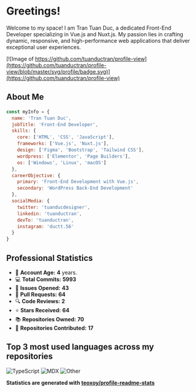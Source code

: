 # Greetings!

Welcome to my space! I am Tran Tuan Duc, a dedicated Front-End Developer specializing in Vue.js and Nuxt.js. My passion lies in crafting dynamic, responsive, and high-performance web applications that deliver exceptional user experiences.

[![Image of https://github.com/tuanductran/profile-view](https://github.com/tuanductran/profile-view/blob/master/svg/profile/badge.svg)](https://github.com/tuanductran/profile-view)

## About Me

```javascript
const myInfo = {
  name: 'Tran Tuan Duc',
  jobTitle: 'Front-End Developer',
  skills: {
    core: ['HTML', 'CSS', 'JavaScript'],
    frameworks: ['Vue.js', 'Nuxt.js'],
    design: ['Figma', 'Bootstrap', 'Tailwind CSS'],
    wordpress: ['Elementor', 'Page Builders'],
    os: ['Windows', 'Linux', 'macOS']
  },
  careerObjective: {
    primary: 'Front-End Development with Vue.js',
    secondary: 'WordPress Back-End Development'
  },
  socialMedia: {
    twitter: 'tuanducdesigner',
    linkedin: 'tuanductran',
    devTo: 'tuanductran',
    instagram: 'ductt.56'
  }
}
```

## Professional Statistics

- 📅 **Account Age:** **4** years.
- 💻 **Total Commits:** **5993**
- 📝 **Issues Opened:** **43**
- 🚀 **Pull Requests:** **64**
- 🔍 **Code Reviews:** **2**
- ⭐ **Stars Received:** **64**
- 📚 **Repositories Owned:** **70**
- 🤝 **Repositories Contributed:** **17**

## Top 3 most used languages across my repositories

![TypeScript](https://img.shields.io/static/v1?style=flat-square&label=%E2%A0%80&color=555&labelColor=%233178c6&message=TypeScript%EF%B8%B149%25)
![MDX](https://img.shields.io/static/v1?style=flat-square&label=%E2%A0%80&color=555&labelColor=%23fcb32c&message=MDX%EF%B8%B120.5%25)
![Other](https://img.shields.io/static/v1?style=flat-square&label=%E2%A0%80&color=555&labelColor=%23ededed&message=Other%EF%B8%B130.4%25)

**Statistics are generated with [teoxoy/profile-readme-stats](https://github.com/marketplace/actions/profile-readme-stats)**
